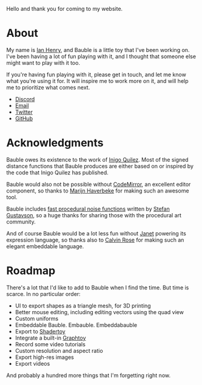 Hello and thank you for coming to my website.

# About

My name is [Ian Henry](https://ianthehenry.com), and Bauble is a little toy that I've been working on. I've been having a lot of fun playing with it, and I thought that someone else might want to play with it too.

If you're having fun playing with it, please get in touch, and let me know what you're using it for. It will inspire me to work more on it, and will help me to prioritize what comes next.

- [Discord](https://discord.gg/NzR375gJH6)
- <a href="mailto:ianthehenry@gmail.com?subject=Let's talk about Bauble">Email</a>
- [Twitter](https://twitter.com/ianthehenry)
- [GitHub](https://github.com/ianthehenry/bauble/discussions)

# Acknowledgments

Bauble owes its existence to the work of [Inigo Quilez](https://iquilezles.org/articles/). Most of the signed distance functions that Bauble produces are either based on or inspired by the code that Inigo Quilez has published.

Bauble would also not be possible without [CodeMirror](https://codemirror.net/), an excellent editor component, so thanks to [Marijn Haverbeke](https://marijnhaverbeke.nl/) for making such an awesome tool.

Bauble includes [fast procedural noise functions](https://stegu.github.io/webgl-noise/webdemo/) written by [Stefan Gustavson](https://github.com/stegu), so a huge thanks for sharing those with the procedural art community.

And of course Bauble would be a lot less fun without [Janet](https://janet-lang.org/) powering its expression language, so thanks also to [Calvin Rose](https://bakpakin.com/) for making such an elegant embeddable language.

# Roadmap

There's a lot that I'd like to add to Bauble when I find the time. But time is scarce. In no particular order:

- UI to export shapes as a triangle mesh, for 3D printing
- Better mouse editing, including editing vectors using the quad view
- Custom uniforms
- Embeddable Bauble. Embauble. Embeddabauble
- Export to [Shadertoy](https://www.shadertoy.com)
- Integrate a built-in [Graphtoy](https://graphtoy.com/)
- Record some video tutorials
- Custom resolution and aspect ratio
- Export high-res images
- Export videos

And probably a hundred more things that I'm forgetting right now.
